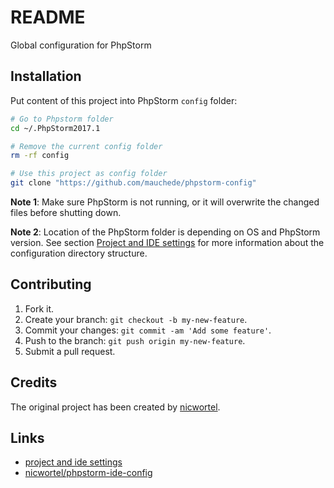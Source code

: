 # README

Global configuration for PhpStorm

## Installation

Put content of this project into PhpStorm `config` folder:

```bash
# Go to Phpstorm folder
cd ~/.PhpStorm2017.1

# Remove the current config folder
rm -rf config

# Use this project as config folder
git clone "https://github.com/mauchede/phpstorm-config"
```

__Note 1__: Make sure PhpStorm is not running, or it will overwrite the changed files before shutting down.

__Note 2__: Location of the PhpStorm folder is depending on OS and PhpStorm version. See section [Project and IDE settings](https://www.jetbrains.com/phpstorm/help/project-and-ide-settings.html#d739736e149) for more information about the configuration directory structure.

## Contributing

1. Fork it.
2. Create your branch: `git checkout -b my-new-feature`.
3. Commit your changes: `git commit -am 'Add some feature'`.
4. Push to the branch: `git push origin my-new-feature`.
5. Submit a pull request.

## Credits

The original project has been created by [nicwortel](https://github.com/nicwortel).

## Links

* [project and ide settings](https://www.jetbrains.com/phpstorm/help/project-and-ide-settings.html#d739736e149)
* [nicwortel/phpstorm-ide-config](https://github.com/nicwortel/phpstorm-ide-config)
